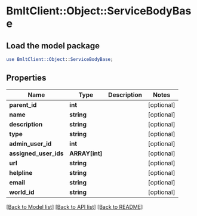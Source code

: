 # BmltClient::Object::ServiceBodyBase

## Load the model package
```perl
use BmltClient::Object::ServiceBodyBase;
```

## Properties
Name | Type | Description | Notes
------------ | ------------- | ------------- | -------------
**parent_id** | **int** |  | [optional] 
**name** | **string** |  | [optional] 
**description** | **string** |  | [optional] 
**type** | **string** |  | [optional] 
**admin_user_id** | **int** |  | [optional] 
**assigned_user_ids** | **ARRAY[int]** |  | [optional] 
**url** | **string** |  | [optional] 
**helpline** | **string** |  | [optional] 
**email** | **string** |  | [optional] 
**world_id** | **string** |  | [optional] 

[[Back to Model list]](../README.md#documentation-for-models) [[Back to API list]](../README.md#documentation-for-api-endpoints) [[Back to README]](../README.md)


